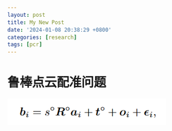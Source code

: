 ```yaml
---
layout: post
title: My New Post
date: '2024-01-08 20:38:29 +0800'
categories: [research]
tags: [pcr]
---
```


# 鲁棒点云配准问题

![image-20240108210609952](/assets/img/20240108/image-20240108210609952.png)

